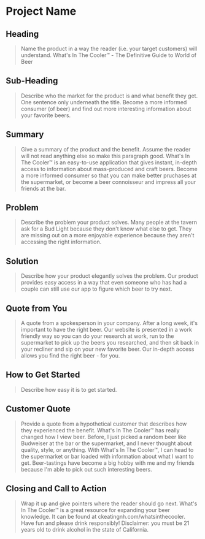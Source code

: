 # Project Name #

<!-- 
> This material was originally posted [here](http://www.quora.com/What-is-Amazons-approach-to-product-development-and-product-management). It is reproduced here for posterities sake.

There is an approach called "working backwards" that is widely used at Amazon. They work backwards from the customer, rather than starting with an idea for a product and trying to bolt customers onto it. While working backwards can be applied to any specific product decision, using this approach is especially important when developing new products or features.

For new initiatives a product manager typically starts by writing an internal press release announcing the finished product. The target audience for the press release is the new/updated product's customers, which can be retail customers or internal users of a tool or technology. Internal press releases are centered around the customer problem, how current solutions (internal or external) fail, and how the new product will blow away existing solutions.

If the benefits listed don't sound very interesting or exciting to customers, then perhaps they're not (and shouldn't be built). Instead, the product manager should keep iterating on the press release until they've come up with benefits that actually sound like benefits. Iterating on a press release is a lot less expensive than iterating on the product itself (and quicker!).

If the press release is more than a page and a half, it is probably too long. Keep it simple. 3-4 sentences for most paragraphs. Cut out the fat. Don't make it into a spec. You can accompany the press release with a FAQ that answers all of the other business or execution questions so the press release can stay focused on what the customer gets. My rule of thumb is that if the press release is hard to write, then the product is probably going to suck. Keep working at it until the outline for each paragraph flows. 

Oh, and I also like to write press-releases in what I call "Oprah-speak" for mainstream consumer products. Imagine you're sitting on Oprah's couch and have just explained the product to her, and then you listen as she explains it to her audience. That's "Oprah-speak", not "Geek-speak".

Once the project moves into development, the press release can be used as a touchstone; a guiding light. The product team can ask themselves, "Are we building what is in the press release?" If they find they're spending time building things that aren't in the press release (overbuilding), they need to ask themselves why. This keeps product development focused on achieving the customer benefits and not building extraneous stuff that takes longer to build, takes resources to maintain, and doesn't provide real customer benefit (at least not enough to warrant inclusion in the press release).
 -->
 
## Heading ##
  > Name the product in a way the reader (i.e. your target customers) will understand.
  What's In The Cooler™ - The Definitive Guide to World of Beer

## Sub-Heading ##
  > Describe who the market for the product is and what benefit they get. One sentence only underneath the title.
  Become a more informed consumer (of beer) and find out more interesting information about your favorite beers.

## Summary ##
  > Give a summary of the product and the benefit. Assume the reader will not read anything else so make this paragraph good.
  What's In The Cooler™ is an easy-to-use application that gives instant, in-depth access to information about mass-produced and craft beers. Become a more informed consumer so that you can make better pruchases at the supermarket, or become a beer connoisseur and impress all your friends at the bar. 


## Problem ##
  > Describe the problem your product solves.
  Many people at the tavern ask for a Bud Light because they don't know what else to get. They are missing out on a more enjoyable experience because they aren't accessing the right information.

## Solution ##
  > Describe how your product elegantly solves the problem.
  Our product provides easy access in a way that even someone who has had a couple can still use our app to figure which beer to try next.
## Quote from You ##
  > A quote from a spokesperson in your company.
  After a long week, it's important to have the right beer. Our website is presented in a work friendly way so you can do your research at work, run to the supermarket to pick up the beers you researched, and then sit back in your recliner and sip on your new favorite beer. Our in-depth access allows you find the right beer - for you. 

## How to Get Started ##
  > Describe how easy it is to get started.


## Customer Quote ##
  > Provide a quote from a hypothetical customer that describes how they experienced the benefit.
  What's In The Cooler™ has really changed how I view beer. Before, I just picked a random beer like Budweiser at the bar or the supermarket, and I never thought about quality, style, or anything. With What's In The Cooler™, I can head to the supermarket or bar loaded with information about what I want to get. Beer-tastings have become a big hobby with me and my friends because I'm able to pick out such interesting beers. 

## Closing and Call to Action ##
  > Wrap it up and give pointers where the reader should go next.
  What's In The Cooler™ is a great resource for expanding your beer knowledge. It can be found at ckeatingnh.com/whatsinthecooler. Have fun and please drink responsibly! Disclaimer: you must be 21 years old to drink alcohol in the state of California.